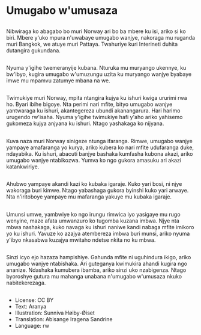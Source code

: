# Umugabo w'umusaza

##
Nibwiraga ko abagabo bo muri Norway ari bo ba mbere ku isi, ariko si ko biri. Mbere y'uko mpura n'uwabaye umugabo wanjye, nakoraga mu ruganda muri Bangkok, we atuye muri Pattaya. Twahuriye kuri Interineti duhita dutangira gukundana.

##
Nyuma y'igihe twemeranyije kubana. Nturuka mu muryango ukennye, ku bw'ibyo, kugira umugabo w'umuzungu uzita ku muryango wanjye byabaye imwe mu mpamvu zatumye mbana na we.

##
Twimukiye muri Norway, mpita ntangira kujya ku ishuri kwiga ururimi rwa ho. Byari ibihe bigoye. Nta perimi nari mfite, bityo umugabo wanjye yantwaraga ku ishuri, akantegereza ubundi akanangarura. Hari harimo urugendo rw'isaha. Nyuma y'igihe twimukiye hafi y'aho ariko yahisemo gukomeza kujya anjyana ku ishuri. Ntago yashakaga ko nijyana.

##
Kuva naza muri Norway sinigeze ntunga ifaranga. Rimwe, umugabo wanjye yampaye amafaranga yo kurya, ariko kubera ko nari mfite udufaranga duke, ndayabika. Ku ishuri, abacuti banjye bashaka kumfasha kubona akazi, ariko umugabo wanjye ntabikozwa. Yumva ko ngo gukora amasuku ari akazi katankwiriye.

##
Ahubwo yampaye akandi kazi ko kubaka igaraje. Kuko yari bosi, ni njye wakoraga buri kimwe. Ntago yabashaga gukora byinshi kuko yari arwaye. Nta n'iritoboye yampaye mu mafaranga yakuye mu kubaka igaraje.

##
Umunsi umwe, yambwiye ko ngo irungu rimwica iyo yasigaye mu rugo wenyine, maze afata umwanzuro ko tugomba kuzana imbwa. Njye nta mbwa nashakaga, kuko navaga ku ishuri naniwe kandi nabaga mfite imikoro yo ku ishuri. Yavuze ko azajya atembereza imbwa buri munsi, ariko nyuma y'ibyo nkasabwa kuzajya mwitaho ndetse nkita no ku mbwa.

##
Sinzi icyo ejo hazaza hampishiye. Gahunda mfite ni uguhindura ikigo, ariko umugabo wanjye ntabishaka. Ari guteganya kwimukira ahandi kugira ngo ananize. Ndashaka kumubera ibamba, ariko sinzi uko nzabigenza. Ntago byoroshye gutura mu mahanga unabana n'umugabo w'umusaza nkuko nabitekerezaga.

##
* License: CC BY
* Text: Aranya
* Illustration: Sunniva Høiby-Øiset
* Translation: Abisange Iragena Sandrine
* Language: rw
